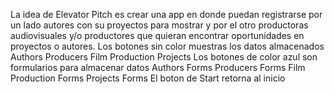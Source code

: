 La idea de Elevator Pitch
es crear una app en donde puedan registrarse por un lado autores con su proyectos para mostrar y por el otro productoras audiovisuales y/o productores que quieran encontrar oportunidades en proyectos o autores.
Los botones sin color muestras los datos almacenados
Authors
Producers
Film Production
Projects
Los botones de color azul son formularios para almacenar datos
Authors Forms
Producers Forms
Film Production Forms
Projects Forms
El boton de Start retorna al inicio


